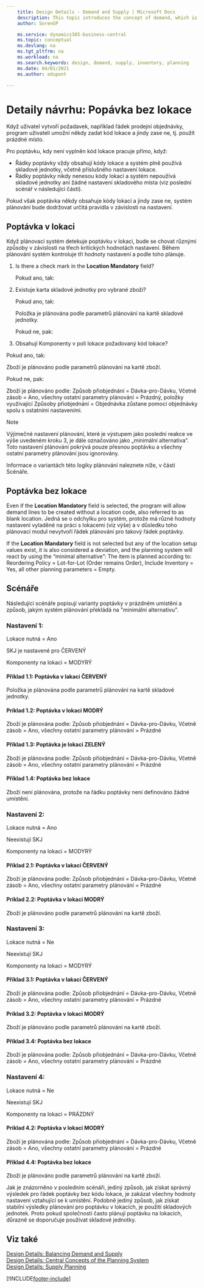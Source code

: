 ```yaml
---
    title: Design Details - Demand and Supply | Microsoft Docs
    description: This topic introduces the concept of demand, which is the common term used for any kind of gross demand, such as a sales order and component need from a production order.
    author: SorenGP

    ms.service: dynamics365-business-central
    ms.topic: conceptual
    ms.devlang: na
    ms.tgt_pltfrm: na
    ms.workload: na
    ms.search.keywords: design, demand, supply, inventory, planning
    ms.date: 04/01/2021
    ms.author: edupont

---
```

# Detaily návrhu: Popávka bez lokace
Když uživatel vytvoří požadavek, například řádek prodejní objednávky, program uživateli umožní někdy zadat kód lokace a jindy zase ne, tj. použít prázdné místo.

Pro poptávku, kdy není vyplněn kód lokace pracuje přímo, když:

- Řádky poptávky vždy obsahují kódy lokace a systém plně používá skladové jednotky, včetně příslušného nastavení lokace.
- Řádky poptávky nikdy nenesou kódy lokací a systém nepoužívá skladové jednotky ani žádné nastavení skladového místa (viz poslední scénář v následující části).

Pokud však poptávka někdy obsahuje kódy lokací a jindy zase ne, systém plánování bude dodržovat určitá pravidla v závislosti na nastavení.

## Poptávka v lokaci
Když plánovací systém detekuje poptávku v lokaci, bude se chovat různými způsoby v závislosti na třech kritických hodnotách nastavení. Během plánování systém kontroluje tři hodnoty nastavení a podle toho plánuje.

1. Is there a check mark in the **Location Mandatory** field?

   Pokud ano, tak:

2. Existuje karta skladové jednotky pro vybrané zboží?

   Pokud ano, tak:

   Položka je plánována podle parametrů plánování na kartě skladové jednotky.

   Pokud ne, pak:

3. Obsahují Komponenty v poli lokace požadovaný kód lokace?

Pokud ano, tak:

Zboží je plánováno podle parametrů plánování na kartě zboží.

Pokud ne, pak:

Zboží je plánováno podle: Způsob přiobjednání = Dávka-pro-Dávku, Včetně zásob = Ano, všechny ostatní parametry plánování = Prázdný, položky využívající Způsoby přiobjednání = Objednávka zůstane pomocí objednávky spolu s ostatními nastaveními.

> [!NOTE]
> Výjimečné nastavení plánování, které je výstupem jako poslední reakce ve výše uvedeném kroku 3, je dále označováno jako „minimální alternativa“. Toto nastavení plánování pokrývá pouze přesnou poptávku a všechny ostatní parametry plánování jsou ignorovány.

Informace o variantách této logiky plánování naleznete níže, v části Scénáře.

## Poptávka bez lokace
Even if the **Location Mandatory** field is selected, the program will allow demand lines to be created without a location code, also referred to as blank location. Jedná se o odchylku pro systém, protože má různé hodnoty nastavení vyladěné na práci s lokacemi (viz výše) a v důsledku toho plánovací modul nevytvoří řádek plánování pro takový řádek poptávky.

If the **Location Mandatory** field is not selected but any of the location setup values exist, it is also considered a deviation, and the planning system will react by using the “minimal alternative”: The item is planned according to: Reordering Policy = Lot-for-Lot (Order remains Order), Include Inventory = Yes, all other planning parameters = Empty.

## Scénáře
Následující scénáře popisují varianty poptávky v prázdném umístění a způsob, jakým systém plánování překládá na "minimální alternativu".

### Nastavení 1:
Lokace nutná = Ano

SKJ je nastavené pro ČERVENÝ

Komponenty na lokaci = MODYRÝ

#### Příklad 1.1: Poptávka v lakaci ČERVENÝ
Položka je plánována podle parametrů plánování na kartě skladové jednotky.

#### Príklad 1.2: Poptávka v lokaci MODRÝ
Zboží je plánována podle: Způsob přiobjednání = Dávka-pro-Dávku, Včetně zásob = Ano, všechny ostatní parametry plánování = Prázdné

#### Příklad 1.3: Poptávka je lokaci ZELENÝ
Zboží je plánována podle: Způsob přiobjednání = Dávka-pro-Dávku, Včetně zásob = Ano, všechny ostatní parametry plánování = Prázdné

#### Příklad 1.4: Poptávka bez lokace
Zboží není plánována, protože na řádku poptávky není definováno žádné umístění.

### Nastavení 2:
Lokace nutná = Ano

Neexistují SKJ

Komponenty na lokaci = MODYRÝ

#### Příklad 2.1: Poptávka v lakaci ČERVENÝ
Zboží je plánována podle: Způsob přiobjednání = Dávka-pro-Dávku, Včetně zásob = Ano, všechny ostatní parametry plánování = Prázdné

#### Príklad 2.2: Poptávka v lokaci MODRÝ
Zboží je plánováno podle parametrů plánování na kartě zboží.

### Nastavení 3:
Lokace nutná = Ne

Neexistují SKJ

Komponenty na lokaci = MODYRÝ

#### Příklad 3.1: Poptávka v lakaci ČERVENÝ
Zboží je plánována podle: Způsob přiobjednání = Dávka-pro-Dávku, Včetně zásob = Ano, všechny ostatní parametry plánování = Prázdné

#### Príklad 3.2: Poptávka v lokaci MODRÝ
Zboží je plánováno podle parametrů plánování na kartě zboží.

#### Příklad 3.4: Poptávka bez lokace
Zboží je plánována podle: Způsob přiobjednání = Dávka-pro-Dávku, Včetně zásob = Ano, všechny ostatní parametry plánování = Prázdné

### Nastavení 4:
Lokace nutná = Ne

Neexistují SKJ

Komponenty na lokaci = PRÁZDNÝ

#### Príklad 4.2: Poptávka v lokaci MODRÝ
Zboží je plánována podle: Způsob přiobjednání = Dávka-pro-Dávku, Včetně zásob = Ano, všechny ostatní parametry plánování = Prázdné

#### Příklad 4.4: Poptávka bez lokace
Zboží je plánováno podle parametrů plánování na kartě zboží.

Jak je znázorněno v posledním scénáři, jediný způsob, jak získat správný výsledek pro řádek poptávky bez kódu lokace, je zakázat všechny hodnoty nastavení vztahující se k umístění. Podobně jediný způsob, jak získat stabilní výsledky plánování pro poptávku v lokacích, je použití skladových jednotek. Proto pokud společnosti často plánují poptávku na lokacích, důrazně se doporučuje používat skladové jednotky.

## Viz také
[Design Details: Balancing Demand and Supply](design-details-balancing-demand-and-supply.md)   
[Design Details: Central Concepts of the Planning System](design-details-central-concepts-of-the-planning-system.md)   
[Design Details: Supply Planning](design-details-supply-planning.md)


[!INCLUDE[footer-include](includes/footer-banner.md)]
